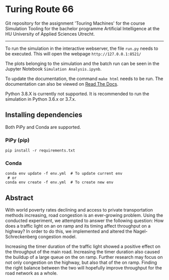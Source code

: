 # Turing Route 66

Git repository for the assignment 'Touring Machines' for the course Simulation Tooling for the bachelor programme Artificial Intelligence at the HU University of Applied Sciences Utrecht.

***
To run the simulation in the interactive webserver, the file `run.py` needs to be executed. This will open the webpage `http://127.0.0.1:8521/`

The plots belonging to the simulation and the batch run can be seen in the Jupyter Notebook `Simulation Analysis.ipynb`.

To update the documentation, the command `make html` needs to be run. The documentation can also be viewed on [Read The Docs](https://turing-route-66.readthedocs.io/en/latest/ "readthedocs.io").

Python 3.8.X is currently not supported. It is recommended to run the simulation in Python 3.6.x or 3.7.x.

## Installing dependencies
Both PiPy and Conda are supported. 

### PiPy (pip)
```
pip install -r requirements.txt
```

### Conda 
```
conda env update -f env.yml  # To update current env
 # or
conda env create -f env.yml  # To create new env
```

## Abstract

With world poverty rates declining and access to private transportation methods increasing, road congestion is an ever-growing problem. Using the conducted experiment, we attempted to answer the following question: How does a traffic light on an on ramp and its timing affect throughput on a highway? In order to do this, we implemented and altered the Nagel-Schreckenberg congestion model. 
    
Increasing the timer duration of the traffic light showed a positive effect on the throughput of the main road. Increasing the timer duration also caused the buildup of a large queue on the on ramp. Further research may focus on not only congestion on the highway, but also that of the on ramp. Finding the right balance between the two will hopefully improve throughput for the road network as a whole.
